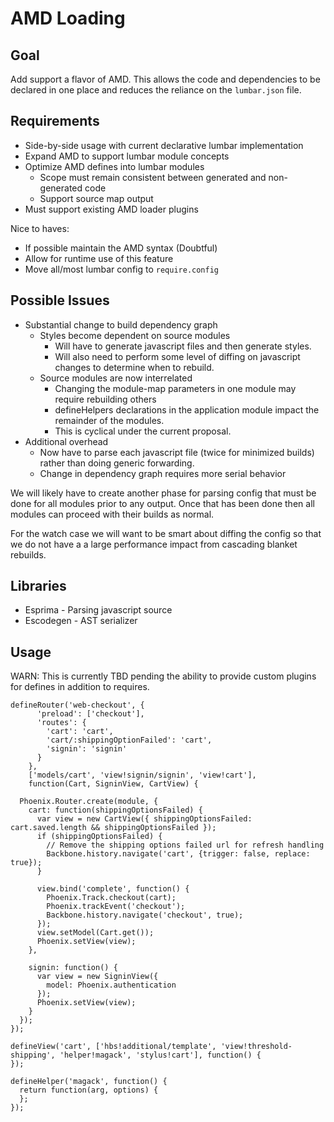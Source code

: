 # AMD Loading

## Goal

Add support a flavor of AMD. This allows the code and dependencies to be declared in one place and reduces the reliance on the `lumbar.json` file.

## Requirements

- Side-by-side usage with current declarative lumbar implementation
- Expand AMD to support lumbar module concepts
- Optimize AMD defines into lumbar modules
  - Scope must remain consistent between generated and non-generated code
  - Support source map output
- Must support existing AMD loader plugins

Nice to haves:

- If possible maintain the AMD syntax (Doubtful)
- Allow for runtime use of this feature
- Move all/most lumbar config to `require.config`

## Possible Issues

- Substantial change to build dependency graph
  - Styles become dependent on source modules
      - Will have to generate javascript files and then generate styles.
      - Will also need to perform some level of diffing on javascript changes to determine when to rebuild.
  - Source modules are now interrelated
      - Changing the module-map parameters in one module may require rebuilding others
      - defineHelpers declarations in the application module impact the remainder of the modules.
      - This is cyclical under the current proposal.
- Additional overhead
  - Now have to parse each javascript file (twice for minimized builds) rather than doing generic forwarding.
  - Change in dependency graph requires more serial behavior

We will likely have to create another phase for parsing config that must be done for all modules prior to any output. Once that has been done then all modules can proceed with their builds as normal.

For the watch case we will want to be smart about diffing the config so that we do not have a a large performance impact from cascading blanket rebuilds.

## Libraries

- Esprima - Parsing javascript source
- Escodegen - AST serializer

## Usage

WARN: This is currently TBD pending the ability to provide custom plugins for defines in addition to requires.

```
defineRouter('web-checkout', {
      'preload': ['checkout'],
      'routes': {
        'cart': 'cart',
        'cart/:shippingOptionFailed': 'cart',
        'signin': 'signin'
      }
    },
    ['models/cart', 'view!signin/signin', 'view!cart'],
    function(Cart, SigninView, CartView) {

  Phoenix.Router.create(module, {
    cart: function(shippingOptionsFailed) {
      var view = new CartView({ shippingOptionsFailed: cart.saved.length && shippingOptionsFailed });
      if (shippingOptionsFailed) {
        // Remove the shipping options failed url for refresh handling
        Backbone.history.navigate('cart', {trigger: false, replace: true});
      }

      view.bind('complete', function() {
        Phoenix.Track.checkout(cart);
        Phoenix.trackEvent('checkout');
        Backbone.history.navigate('checkout', true);
      });
      view.setModel(Cart.get());
      Phoenix.setView(view);
    },

    signin: function() {
      var view = new SigninView({
        model: Phoenix.authentication
      });
      Phoenix.setView(view);
    }
  });
});

defineView('cart', ['hbs!additional/template', 'view!threshold-shipping', 'helper!magack', 'stylus!cart'], function() {
});

defineHelper('magack', function() {
  return function(arg, options) {
  };
});
```
